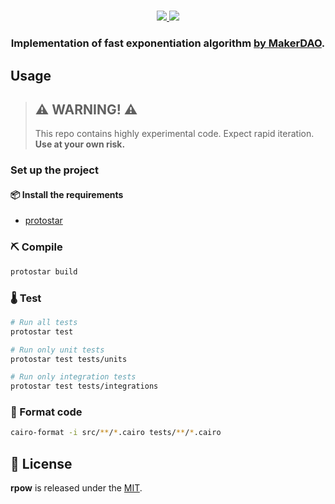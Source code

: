 <div align="center">
  <h1 align="center"></h1>
  <p align="center">
    <a href="https://github.com/evolveart">
        <img src="https://img.shields.io/badge/Github-4078c0?style=for-the-badge&logo=github&logoColor=white">
    </a>
    <a href="https://twitter.com/intent/follow?screen_name=0xevolve">
        <img src="https://img.shields.io/badge/Twitter-1DA1F2?style=for-the-badge&logo=twitter&logoColor=white">
    </a>       
  </p>
  <h3 align="center">Implementation of fast exponentiation algorithm <a href="https://github.com/makerdao/xdomain-dss/blob/7668a2db829de4e6de4d543067a969708d798187/src/Pot.sol#L92">by MakerDAO</a>.</h3>
</div>

## Usage

> ## ⚠️ WARNING! ⚠️
>
> This repo contains highly experimental code.
> Expect rapid iteration.
> **Use at your own risk.**

### Set up the project

#### 📦 Install the requirements

- [protostar](https://github.com/software-mansion/protostar)

### ⛏️ Compile

```bash
protostar build
```

### 🌡️ Test

```bash
# Run all tests
protostar test

# Run only unit tests
protostar test tests/units

# Run only integration tests
protostar test tests/integrations
```

### 💋 Format code

```bash
cairo-format -i src/**/*.cairo tests/**/*.cairo
```

## 📄 License

**rpow** is released under the [MIT](LICENSE).
